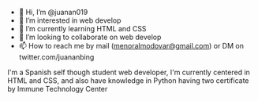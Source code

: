 - 👋 Hi, I’m @juanan019
- 👀 I’m interested in web develop
- 🌱 I’m currently learning HTML and CSS
- 💞️ I’m looking to collaborate on web develop
- 📫 How to reach me by mail (menoralmodovar@gmail.com) or DM on twitter.com/juananbing

I'm a Spanish self though student web developer, I'm currently centered in HTML and CSS, and also have knowledge in Python having two certificate by Immune Technology Center
<!---
juanan019/juanan019 is a ✨ special ✨ repository because its `README.md` (this file) appears on your GitHub profile.
You can click the Preview link to take a look at your changes.
--->
